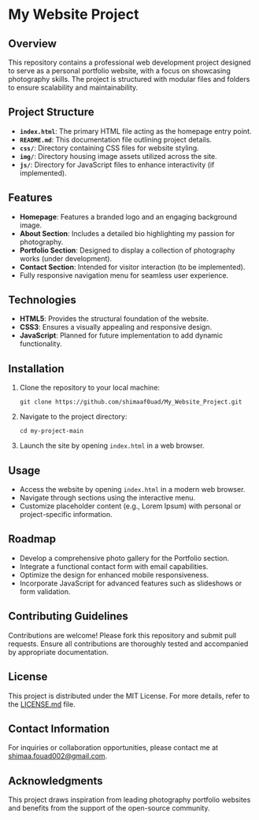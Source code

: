 # My Website Project

## Overview
This repository contains a professional web development project designed to serve as a personal portfolio website, with a focus on showcasing photography skills. The project is structured with modular files and folders to ensure scalability and maintainability.

## Project Structure
- **`index.html`**: The primary HTML file acting as the homepage entry point.
- **`README.md`**: This documentation file outlining project details.
- **`css/`**: Directory containing CSS files for website styling.
- **`img/`**: Directory housing image assets utilized across the site.
- **`js/`**: Directory for JavaScript files to enhance interactivity (if implemented).

## Features
- **Homepage**: Features a branded logo and an engaging background image.
- **About Section**: Includes a detailed bio highlighting my passion for photography.
- **Portfolio Section**: Designed to display a collection of photography works (under development).
- **Contact Section**: Intended for visitor interaction (to be implemented).
- Fully responsive navigation menu for seamless user experience.

## Technologies
- **HTML5**: Provides the structural foundation of the website.
- **CSS3**: Ensures a visually appealing and responsive design.
- **JavaScript**: Planned for future implementation to add dynamic functionality.

## Installation
1. Clone the repository to your local machine:
   ```
   git clone https://github.com/shimaaf0uad/My_Website_Project.git
   ```
2. Navigate to the project directory:
   ```
   cd my-project-main
   ```
3. Launch the site by opening `index.html` in a web browser.

## Usage
- Access the website by opening `index.html` in a modern web browser.
- Navigate through sections using the interactive menu.
- Customize placeholder content (e.g., Lorem Ipsum) with personal or project-specific information.

## Roadmap
- Develop a comprehensive photo gallery for the Portfolio section.
- Integrate a functional contact form with email capabilities.
- Optimize the design for enhanced mobile responsiveness.
- Incorporate JavaScript for advanced features such as slideshows or form validation.

## Contributing Guidelines
Contributions are welcome! Please fork this repository and submit pull requests. Ensure all contributions are thoroughly tested and accompanied by appropriate documentation.

## License
This project is distributed under the MIT License. For more details, refer to the [LICENSE.md](LICENSE.md) file.

## Contact Information
For inquiries or collaboration opportunities, please contact me at [shimaa.fouad002@gmail.com](mailto:shimaa.fouad002@gmail.com).

## Acknowledgments
This project draws inspiration from leading photography portfolio websites and benefits from the support of the open-source community.
